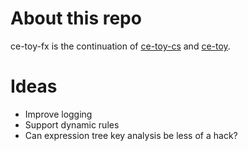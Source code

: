# About this repo

ce-toy-fx is the continuation of [ce-toy-cs](https://github.com/codecontemplator/ce-toy-cs) and [ce-toy](https://github.com/codecontemplator/ce-toy).

# Ideas

* Improve logging
* Support dynamic rules 
* Can expression tree key analysis be less of a hack?
